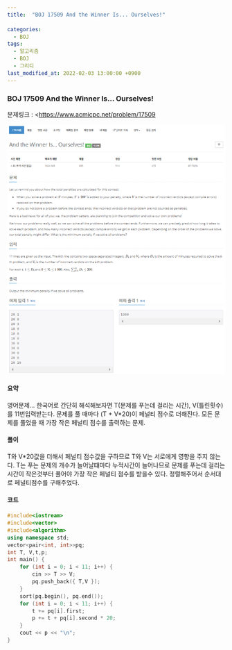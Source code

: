 ```yaml
---
title:  "BOJ 17509 And the Winner Is... Ourselves!"

categories:
  - BOJ
tags:
  - 알고리즘
  - BOJ
  - 그리디
last_modified_at: 2022-02-03 13:00:00 +0900
---
```


### BOJ 17509 And the Winner Is... Ourselves!

문제링크 : <https://www.acmicpc.net/problem/17509

![BOJ_17509](/images/2022-02-03-BOJ17509/BOJ_17509.PNG)

#### 요약

영어문제... 한국어로 간단히 해석해보자면 T(문제를 푸는데 걸리는 시간), V(틀린횟수)를 11번입력받는다. 문제를 풀 때마다 (T + V*20)이 페널티 점수로 더해진다.
모든 문제를 풀었을 때 가장 작은 페널티 점수를 출력하는 문제.

#### 풀이

T와 V*20값을 더해서 페널티 점수값을 구하므로 T와 V는 서로에게 영향을 주지 않는다. T는 푸는 문제의 개수가 늘어날떄마다 누적시간이 늘어나므로 문제를 푸는데 걸리는 시간이 작은것부터 풀어야 가장 작은 페널티 점수를 받을수 있다. 정렬해주어서 순서대로 페널티점수를 구해주었다.

#### 코드

```c++
#include<iostream>
#include<vector>
#include<algorithm>
using namespace std;
vector<pair<int, int>>pq;
int T, V,t,p;
int main() {
	for (int i = 0; i < 11; i++) {
		cin >> T >> V;
		pq.push_back({ T,V });
	}
	sort(pq.begin(), pq.end());
	for (int i = 0; i < 11; i++) {
		t += pq[i].first;
		p += t + pq[i].second * 20;
	}
	cout << p << "\n";
}
```

